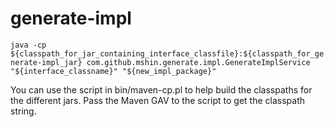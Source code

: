 # generate-impl

`java -cp ${classpath_for_jar_containing_interface_classfile}:${classpath_for_generate-impl_jar} com.github.mshin.generate.impl.GenerateImplService "${interface_classname}" "${new_impl_package}"`


You can use the script in bin/maven-cp.pl to help build the classpaths for the different jars. Pass the Maven GAV to the script to get the classpath string.